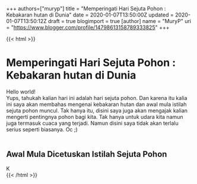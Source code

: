 +++
 authors=["muryp"] 
title = "Memperingati Hari Sejuta Pohon : Kebakaran hutan di Dunia"
date = 2020-01-07T13:50:00Z
updated = 2020-01-07T13:50:12Z
draft = true
blogimport = true 
[author]
	name = "MuryP"
	uri = "https://www.blogger.com/profile/14798613158789333825"
+++

 {{< html >}} 
<h1>Memperingati Hari Sejuta Pohon : Kebakaran hutan di Dunia</h1>Hello world!<div>Yups, tahukah kalian hari ini adalah hari sejuta pohon. Dan karena itu kalia ini saya akan membahas mengenai kebakaran hutan dan awal mula istilah sejuta pohon muncul. Tak hanya itu, disini saya juga akan mengajak kalian mengerti pentingnya pohon bagi kita. Tak hanya untuk udara kita namun juga termasuk cuaca yang terjadi. Namun disini saya tidak akan terlalu serius seperti biasanya. Oc ;)</div><div><br></div><h2>Awal Mula Dicetuskan Istilah Sejuta Pohon<!--2--></h2><div>K</div>
{{< /html >}}
